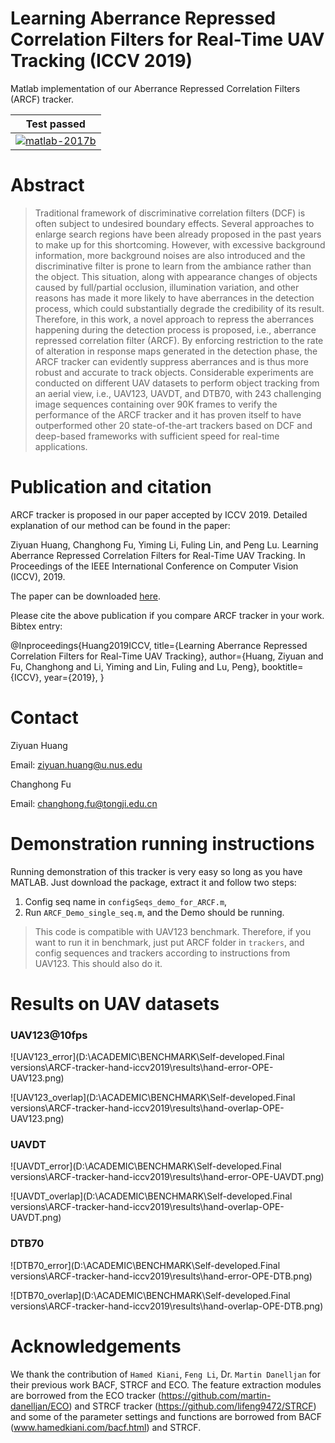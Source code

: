 # Learning Aberrance Repressed Correlation Filters for Real-Time UAV Tracking (ICCV 2019)

Matlab implementation of our Aberrance Repressed Correlation Filters (ARCF) tracker.

| **Test passed**                                              |
| ------------------------------------------------------------ |
| [![matlab-2017b](https://img.shields.io/badge/matlab-2017b-yellow.svg)](https://www.mathworks.com/products/matlab.html)|


# Abstract 
>Traditional framework of discriminative correlation filters (DCF) is often subject to undesired boundary effects. Several approaches to enlarge search regions have been already proposed in the past years to make up for this shortcoming. However, with excessive background information, more background noises are also introduced and the discriminative filter is prone to learn from the ambiance rather than the object. This situation, along with appearance changes of objects caused by full/partial occlusion, illumination variation, and other reasons has made it more likely to have aberrances in the detection process, which could substantially degrade the credibility of its result. Therefore, in this work, a novel approach to repress the aberrances happening during the detection process is proposed, i.e., aberrance repressed correlation filter (ARCF). By enforcing restriction to the rate of alteration in response maps generated in the detection phase, the ARCF tracker can evidently suppress aberrances and is thus more robust and accurate to track objects. Considerable experiments are conducted on different UAV datasets to perform object tracking from an aerial view, i.e., UAV123, UAVDT, and DTB70, with 243 challenging image sequences containing over 90K frames to verify the performance of the ARCF tracker and it has proven itself to have outperformed other 20 state-of-the-art trackers based on DCF and deep-based frameworks with sufficient speed for real-time applications.

# Publication and citation

ARCF tracker is proposed in our paper accepted by ICCV 2019. 
Detailed explanation of our method can be found in the paper:

Ziyuan Huang, Changhong Fu, Yiming Li, Fuling Lin, and Peng Lu.
Learning Aberrance Repressed Correlation Filters for Real-Time UAV Tracking.
In Proceedings of the IEEE International Conference on Computer Vision (ICCV), 2019.

The paper can be downloaded [here](https://arxiv.org/abs/1908.02231).

Please cite the above publication if you compare ARCF tracker in your work. Bibtex entry:

@Inproceedings{Huang2019ICCV,
title={Learning Aberrance Repressed Correlation Filters for Real-Time UAV Tracking},
author={Huang, Ziyuan and Fu, Changhong and Li, Yiming and Lin, Fuling and Lu, Peng},
booktitle={ICCV},
year={2019},
}

# Contact 
Ziyuan Huang

Email: ziyuan.huang@u.nus.edu

Changhong Fu

Email: changhong.fu@tongji.edu.cn

# Demonstration running instructions

Running demonstration of this tracker is very easy so long as you have MATLAB. Just download the package, extract it and follow two steps:
1. Config seq name in `configSeqs_demo_for_ARCF.m`,
2. Run `ARCF_Demo_single_seq.m`,
and the Demo should be running.

>This code is compatible with UAV123 benchmark. Therefore, if you want to run it in benchmark, just put ARCF folder in `trackers`, and config sequences and trackers according to instructions from UAV123. This should also do it.

# Results on UAV datasets

### UAV123@10fps

![UAV123_error](D:\ACADEMIC\BENCHMARK\Self-developed.Final versions\ARCF-tracker-hand-iccv2019\results\hand-error-OPE-UAV123.png)

![UAV123_overlap](D:\ACADEMIC\BENCHMARK\Self-developed.Final versions\ARCF-tracker-hand-iccv2019\results\hand-overlap-OPE-UAV123.png)

### UAVDT

![UAVDT_error](D:\ACADEMIC\BENCHMARK\Self-developed.Final versions\ARCF-tracker-hand-iccv2019\results\hand-error-OPE-UAVDT.png)

![UAVDT_overlap](D:\ACADEMIC\BENCHMARK\Self-developed.Final versions\ARCF-tracker-hand-iccv2019\results\hand-overlap-OPE-UAVDT.png)

### DTB70

![DTB70_error](D:\ACADEMIC\BENCHMARK\Self-developed.Final versions\ARCF-tracker-hand-iccv2019\results\hand-error-OPE-DTB.png)

![DTB70_overlap](D:\ACADEMIC\BENCHMARK\Self-developed.Final versions\ARCF-tracker-hand-iccv2019\results\hand-overlap-OPE-DTB.png)



# Acknowledgements

We thank the contribution of `Hamed Kiani`, `Feng Li`, Dr. `Martin Danelljan` for their previous work BACF, STRCF and ECO. The feature extraction modules are borrowed from the ECO tracker (https://github.com/martin-danelljan/ECO) and STRCF tracker (https://github.com/lifeng9472/STRCF) and some of the parameter settings and functions are borrowed from BACF (www.hamedkiani.com/bacf.html) and STRCF.

